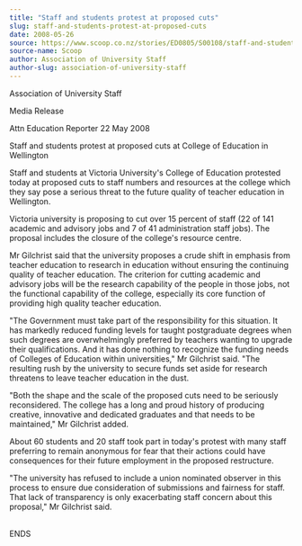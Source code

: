 ```yaml
---
title: "Staff and students protest at proposed cuts"
slug: staff-and-students-protest-at-proposed-cuts
date: 2008-05-26
source: https://www.scoop.co.nz/stories/ED0805/S00108/staff-and-students-protest-at-proposed-cuts.htm
source-name: Scoop
author: Association of University Staff
author-slug: association-of-university-staff
---
```



<p>Association of University Staff</p>



<p>Media
Release</p>



<p>Attn Education Reporter 22 May 2008</p>



<p>Staff
and students protest at proposed cuts at College of
Education in Wellington</p>



<p>Staff and students at Victoria
University's College of Education protested today at
proposed cuts to staff numbers and resources at the college
which they say pose a serious threat to the future quality
of teacher education in Wellington.<p>



<p>Victoria
university is proposing to cut over 15 percent of staff  (22
of 141 academic and advisory jobs and 7 of 41 administration
staff jobs). The proposal includes the closure of the
college's resource centre.</p>



<p>Mr Gilchrist said that the
university proposes a crude shift in emphasis from teacher
education to research in education without ensuring the
continuing quality of teacher education. The criterion for
cutting academic and advisory jobs will be the research
capability of the people in those jobs, not the functional
capability of the college, especially its core function of
providing high quality teacher education.</p>



<p>"The
Government must take part of the responsibility for this
situation. It has markedly reduced funding levels for taught
postgraduate degrees when such degrees are overwhelmingly
preferred by teachers wanting to upgrade their
qualifications. And it has done nothing to recognize the
funding needs of Colleges of Education within universities,"
Mr Gilchrist said. "The resulting rush by the university to
secure funds set aside for research threatens to leave
teacher education in the dust.<p>


<p>"Both the shape and the
scale of the proposed cuts need to be seriously
reconsidered. The college has a long and proud history of
producing creative, innovative and dedicated graduates and
that needs to be maintained,"  Mr Gilchrist added.<p>



<p>About 60 students and 20 staff took part in today's
protest with many staff preferring to remain anonymous for
fear that their actions could have consequences for their
future employment in the proposed restructure.</p>



<p>"The
university has refused to include a union nominated observer
in this process to ensure due consideration of submissions
and fairness for staff. That lack of transparency is only
exacerbating staff concern about this proposal," Mr
Gilchrist
said.</p>

<p><br>ENDS</p>  